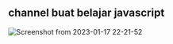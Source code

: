 ## channel buat belajar javascript
![Screenshot from 2023-01-17 22-21-52](https://user-images.githubusercontent.com/91766087/212938289-f3ff6f34-79ab-4273-94d8-8f6cd329eb9c.png)
